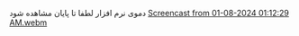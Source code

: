 دموی نرم افزار 
لطفا تا پایان مشاهده شود
[Screencast from 01-08-2024 01:12:29 AM.webm](https://github.com/NavidSharifian2000/weather/assets/141743476/c10f3fab-1e2b-4b48-a906-39e2ecc5d04d)
